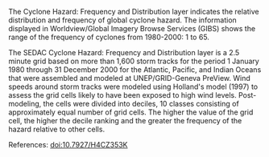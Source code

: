 The Cyclone Hazard: Frequency and Distribution layer indicates the relative distribution and frequency of global cyclone hazard. The information displayed in Worldview/Global Imagery Browse Services (GIBS) shows the range of the frequency of cyclones from 1980-2000: 1 to 65.

The SEDAC Cyclone Hazard: Frequency and Distribution layer is a 2.5 minute grid based on more than 1,600 storm tracks for the period 1 January 1980 through 31 December 2000 for the Atlantic, Pacific, and Indian Oceans that were assembled and modeled at UNEP/GRID-Geneva PreView. Wind speeds around storm tracks were modeled using Holland's model (1997) to assess the grid cells likely to have been exposed to high wind levels. Post-modeling, the cells were divided into deciles, 10 classes consisting of approximately equal number of grid cells. The higher the value of the grid cell, the higher the decile ranking and the greater the frequency of the hazard relative to other cells.

References: [doi:10.7927/H4CZ353K](https://dx.doi.org/10.7927/H4CZ353K)
